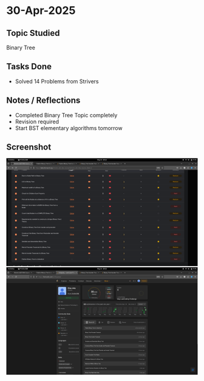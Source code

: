 # 30-Apr-2025

## Topic Studied
Binary Tree

## Tasks Done

- Solved 14 Problems from Strivers

## Notes / Reflections
- Completed Binary Tree Topic completely
- Revision required
- Start BST elementary algorithms tomorrow

## Screenshot
![Profile Leetcode/Striver](../screenshots/8.1.png)
![Profile Leetcode/Striver](../screenshots/8.2.png)
